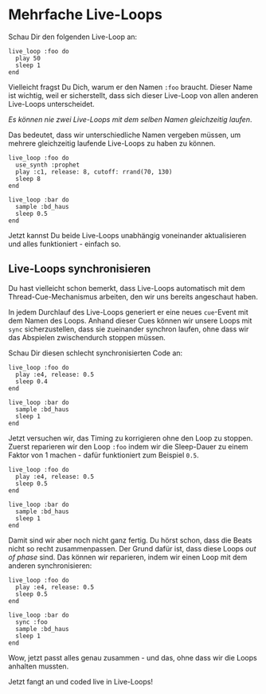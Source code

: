 # Mehrfache Live-Loops

Schau Dir den folgenden Live-Loop an:

```
live_loop :foo do
  play 50
  sleep 1
end
```

Vielleicht fragst Du Dich, warum er den Namen `:foo` braucht. Dieser 
Name ist wichtig, weil er sicherstellt, dass sich dieser Live-Loop von 
allen anderen Live-Loops unterscheidet.

*Es können nie zwei Live-Loops mit dem selben Namen gleichzeitig 
laufen*.

Das bedeutet, dass wir unterschiedliche Namen vergeben müssen, um 
mehrere gleichzeitig laufende Live-Loops zu haben zu können. 

```
live_loop :foo do
  use_synth :prophet
  play :c1, release: 8, cutoff: rrand(70, 130)
  sleep 8
end

live_loop :bar do
  sample :bd_haus
  sleep 0.5
end
```

Jetzt kannst Du beide Live-Loops unabhängig voneinander aktualisieren 
und alles funktioniert - einfach so.

## Live-Loops synchronisieren

Du hast vielleicht schon bemerkt, dass Live-Loops automatisch mit dem 
Thread-Cue-Mechanismus arbeiten, den wir uns bereits angeschaut haben.

In jedem Durchlauf des Live-Loops generiert er eine neues `cue`-Event 
mit dem Namen des Loops. Anhand dieser Cues können wir unsere Loops 
mit `sync` sicherzustellen, dass sie zueinander synchron laufen, ohne
dass wir das Abspielen zwischendurch stoppen müssen.

Schau Dir diesen schlecht synchronisierten Code an:

```
live_loop :foo do
  play :e4, release: 0.5
  sleep 0.4
end

live_loop :bar do
  sample :bd_haus
  sleep 1
end
```

Jetzt versuchen wir, das Timing zu korrigieren ohne den Loop zu 
stoppen. Zuerst reparieren wir den Loop `:foo` indem wir die 
Sleep-Dauer zu einem Faktor von 1 machen - dafür funktioniert zum 
Beispiel `0.5`.

```
live_loop :foo do
  play :e4, release: 0.5
  sleep 0.5
end

live_loop :bar do
  sample :bd_haus
  sleep 1
end
```

Damit sind wir aber noch nicht ganz fertig. Du hörst schon, dass die 
Beats nicht so recht zusammenpassen. Der Grund dafür ist, dass diese 
Loops *out of phase* sind. Das können wir reparieren, indem wir 
einen Loop mit dem anderen synchronisieren:

```
live_loop :foo do
  play :e4, release: 0.5
  sleep 0.5
end

live_loop :bar do
  sync :foo
  sample :bd_haus
  sleep 1
end
```

Wow, jetzt passt alles genau zusammen - und das, ohne dass wir die 
Loops anhalten mussten.

Jetzt fangt an und coded live in Live-Loops!
